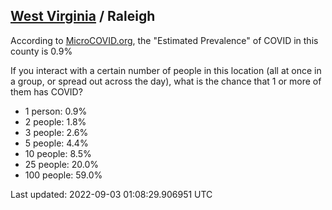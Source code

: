 
## [West Virginia](/united-states/west-virginia) / Raleigh

According to [MicroCOVID.org](http://microcovid.org),
the "Estimated Prevalence" of COVID in this county is 0.9%

If you interact with a certain number of people in this location
(all at once in a group, or spread out across the day), what is the chance that
1 or more of them has COVID?

- 1 person: 0.9%
- 2 people: 1.8%
- 3 people: 2.6%
- 5 people: 4.4%
- 10 people: 8.5%
- 25 people: 20.0%
- 100 people: 59.0%

Last updated: 2022-09-03 01:08:29.906951 UTC
